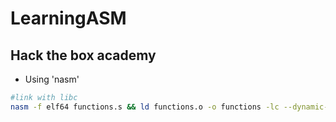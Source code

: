 # LearningASM

## Hack the box academy

- Using 'nasm'

```bash
#link with libc 
nasm -f elf64 functions.s && ld functions.o -o functions -lc --dynamic-link /lib64/ld-linux-x86-64.so.2
```

